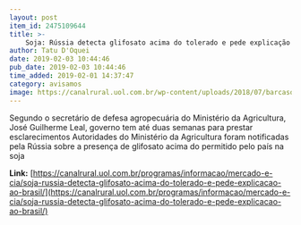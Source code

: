 ```yaml
---
layout: post
item_id: 2475109644
title: >-
    Soja: Rússia detecta glifosato acima do tolerado e pede explicação ao Brasil
author: Tatu D'Oquei
date: 2019-02-03 10:44:46
pub_date: 2019-02-03 10:44:46
time_added: 2019-02-01 14:37:47
category: avisamos
image: https://canalrural.uol.com.br/wp-content/uploads/2018/07/barcasoja.jpg
---
```


Segundo o secretário de defesa agropecuária do Ministério da Agricultura, José Guilherme Leal, governo tem até duas semanas para prestar esclarecimentos Autoridades do Ministério da Agricultura foram notificadas pela Rússia sobre a presença de glifosato acima do permitido pelo país na soja

**Link:** [https://canalrural.uol.com.br/programas/informacao/mercado-e-cia/soja-russia-detecta-glifosato-acima-do-tolerado-e-pede-explicacao-ao-brasil/](https://canalrural.uol.com.br/programas/informacao/mercado-e-cia/soja-russia-detecta-glifosato-acima-do-tolerado-e-pede-explicacao-ao-brasil/)

